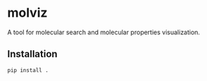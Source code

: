 # molviz

A tool for molecular search and molecular properties visualization.

## Installation
```bash
pip install .